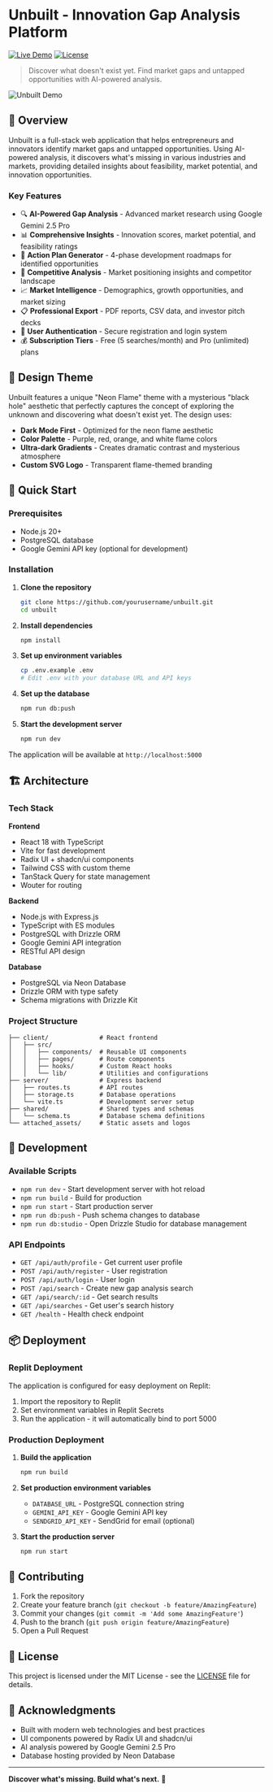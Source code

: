 # Unbuilt - Innovation Gap Analysis Platform

[![Live Demo](https://img.shields.io/badge/Live-Demo-brightgreen)](https://89a6ca3c-71b2-4a86-94dd-a44feac472df.janeway.prod.repl.run/)
[![License](https://img.shields.io/badge/License-MIT-blue.svg)](LICENSE)

> Discover what doesn't exist yet. Find market gaps and untapped opportunities with AI-powered analysis.

![Unbuilt Demo](./docs/demo-placeholder.svg)

## 🌟 Overview

Unbuilt is a full-stack web application that helps entrepreneurs and innovators identify market gaps and untapped opportunities. Using AI-powered analysis, it discovers what's missing in various industries and markets, providing detailed insights about feasibility, market potential, and innovation opportunities.

### Key Features

- 🔍 **AI-Powered Gap Analysis** - Advanced market research using Google Gemini 2.5 Pro
- 📊 **Comprehensive Insights** - Innovation scores, market potential, and feasibility ratings
- 💼 **Action Plan Generator** - 4-phase development roadmaps for identified opportunities
- 🎯 **Competitive Analysis** - Market positioning insights and competitor landscape
- 📈 **Market Intelligence** - Demographics, growth opportunities, and market sizing
- 📋 **Professional Export** - PDF reports, CSV data, and investor pitch decks
- 🔐 **User Authentication** - Secure registration and login system
- 💰 **Subscription Tiers** - Free (5 searches/month) and Pro (unlimited) plans

## 🎨 Design Theme

Unbuilt features a unique "Neon Flame" theme with a mysterious "black hole" aesthetic that perfectly captures the concept of exploring the unknown and discovering what doesn't exist yet. The design uses:

- **Dark Mode First** - Optimized for the neon flame aesthetic
- **Color Palette** - Purple, red, orange, and white flame colors
- **Ultra-dark Gradients** - Creates dramatic contrast and mysterious atmosphere
- **Custom SVG Logo** - Transparent flame-themed branding

## 🚀 Quick Start

### Prerequisites

- Node.js 20+ 
- PostgreSQL database
- Google Gemini API key (optional for development)

### Installation

1. **Clone the repository**
   ```bash
   git clone https://github.com/yourusername/unbuilt.git
   cd unbuilt
   ```

2. **Install dependencies**
   ```bash
   npm install
   ```

3. **Set up environment variables**
   ```bash
   cp .env.example .env
   # Edit .env with your database URL and API keys
   ```

4. **Set up the database**
   ```bash
   npm run db:push
   ```

5. **Start the development server**
   ```bash
   npm run dev
   ```

The application will be available at `http://localhost:5000`

## 🏗️ Architecture

### Tech Stack

**Frontend**
- React 18 with TypeScript
- Vite for fast development
- Radix UI + shadcn/ui components
- Tailwind CSS with custom theme
- TanStack Query for state management
- Wouter for routing

**Backend**
- Node.js with Express.js
- TypeScript with ES modules
- PostgreSQL with Drizzle ORM
- Google Gemini API integration
- RESTful API design

**Database**
- PostgreSQL via Neon Database
- Drizzle ORM with type safety
- Schema migrations with Drizzle Kit

### Project Structure

```
├── client/              # React frontend
│   ├── src/
│   │   ├── components/  # Reusable UI components
│   │   ├── pages/       # Route components
│   │   ├── hooks/       # Custom React hooks
│   │   └── lib/         # Utilities and configurations
├── server/              # Express backend
│   ├── routes.ts        # API routes
│   ├── storage.ts       # Database operations
│   └── vite.ts          # Development server setup
├── shared/              # Shared types and schemas
│   └── schema.ts        # Database schema definitions
└── attached_assets/     # Static assets and logos
```

## 🔧 Development

### Available Scripts

- `npm run dev` - Start development server with hot reload
- `npm run build` - Build for production
- `npm run start` - Start production server
- `npm run db:push` - Push schema changes to database
- `npm run db:studio` - Open Drizzle Studio for database management

### API Endpoints

- `GET /api/auth/profile` - Get current user profile
- `POST /api/auth/register` - User registration
- `POST /api/auth/login` - User login
- `POST /api/search` - Create new gap analysis search
- `GET /api/search/:id` - Get search results
- `GET /api/searches` - Get user's search history
- `GET /health` - Health check endpoint

## 📦 Deployment

### Replit Deployment

The application is configured for easy deployment on Replit:

1. Import the repository to Replit
2. Set environment variables in Replit Secrets
3. Run the application - it will automatically bind to port 5000

### Production Deployment

1. **Build the application**
   ```bash
   npm run build
   ```

2. **Set production environment variables**
   - `DATABASE_URL` - PostgreSQL connection string
   - `GEMINI_API_KEY` - Google Gemini API key
   - `SENDGRID_API_KEY` - SendGrid for email (optional)

3. **Start the production server**
   ```bash
   npm run start
   ```

## 🤝 Contributing

1. Fork the repository
2. Create your feature branch (`git checkout -b feature/AmazingFeature`)
3. Commit your changes (`git commit -m 'Add some AmazingFeature'`)
4. Push to the branch (`git push origin feature/AmazingFeature`)
5. Open a Pull Request

## 📄 License

This project is licensed under the MIT License - see the [LICENSE](LICENSE) file for details.

## 🙏 Acknowledgments

- Built with modern web technologies and best practices
- UI components powered by Radix UI and shadcn/ui
- AI analysis powered by Google Gemini 2.5 Pro
- Database hosting provided by Neon Database

---

**Discover what's missing. Build what's next.** 🚀